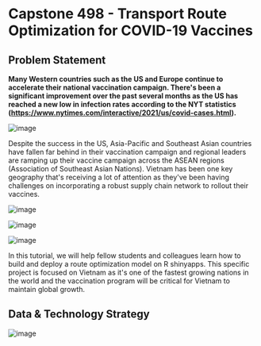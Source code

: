 # Capstone 498 - Transport Route Optimization for COVID-19 Vaccines

## Problem Statement

**Many Western countries such as the US and Europe continue to accelerate their national vaccination campaign. There's been a significant improvement over the past several months as the US has reached a new low in infection rates according to the NYT statistics (https://www.nytimes.com/interactive/2021/us/covid-cases.html).**

![image](https://user-images.githubusercontent.com/16366387/120953646-449e0200-c702-11eb-991c-79b6301bfded.png)


Despite the success in the US, Asia-Pacific and Southeast Asian countries have fallen far behind in their vaccination campaign and regional leaders are ramping up their vaccine campaign across the ASEAN regions (Association of Southeast Asian Nations). Vietnam has been one key geography that's receiving a lot of attention as they've been having challenges on incorporating a robust supply chain network to rollout their vaccines. 

![image](https://user-images.githubusercontent.com/16366387/120953130-3b606580-c701-11eb-857c-1d5de9568b9f.png)

![image](https://user-images.githubusercontent.com/16366387/120953046-18ce4c80-c701-11eb-9cda-77a9363ebd48.png)

![image](https://user-images.githubusercontent.com/16366387/120953075-2683d200-c701-11eb-8029-0e8285747545.png)

In this tutorial, we will help fellow students and colleagues learn how to build and deploy a route optimization model on R shinyapps. This specific project is focused on Vietnam as it's one of the fastest growing nations in the world and the vaccination program will be critical for Vietnam to maintain global growth.

## Data & Technology Strategy

![image](https://user-images.githubusercontent.com/16366387/120962653-ffcf9680-c714-11eb-97c5-b94a024c9c30.png)




